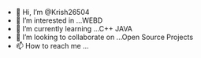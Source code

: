 - 👋 Hi, I’m @Krish26504
- 👀 I’m interested in ...WEBD
- 🌱 I’m currently learning ...C++ JAVA
- 💞️ I’m looking to collaborate on ...Open Source Projects
- 📫 How to reach me ...

<!---
Krish26504/Krish26504 is a ✨ special ✨ repository because its `README.md` (this file) appears on your GitHub profile.
You can click the Preview link to take a look at your changes.
--->
